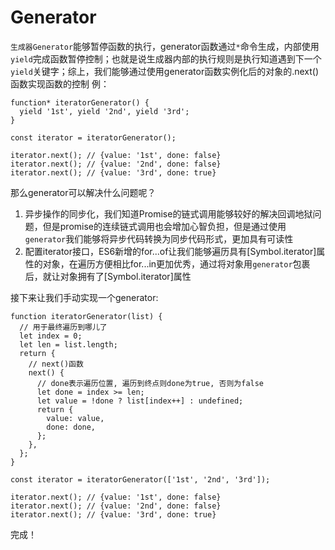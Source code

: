 # Generator
<code>生成器Generator</code>能够暂停函数的执行，generator函数通过<code>*</code>命令生成，内部使用<code>yield</code>完成函数暂停控制；也就是说生成器内部的执行规则是执行知道遇到下一个<code>yield</code>关键字；综上，我们能够通过使用generator函数实例化后的对象的.next()函数实现函数的控制
例：
```
function* iteratorGenerator() {
  yield '1st', yield '2nd', yield '3rd';
}

const iterator = iteratorGenerator();

iterator.next(); // {value: '1st', done: false}
iterator.next(); // {value: '2nd', done: false}
iterator.next(); // {value: '3rd', done: true}
```
那么generator可以解决什么问题呢？  
1. 异步操作的同步化，我们知道Promise的链式调用能够较好的解决回调地狱问题，但是promise的连续链式调用也会增加心智负担，但是通过使用<code>generator</code>我们能够将异步代码转换为同步代码形式，更加具有可读性
2. 配置iterator接口，ES6新增的for...of让我们能够遍历具有[Symbol.iterator]属性的对象，在遍历方便相比for...in更加优秀，通过将对象用<code>generator</code>包裹后，就让对象拥有了[Symbol.iterator]属性

接下来让我们手动实现一个generator:
```
function iteratorGenerator(list) {
  // 用于最终遍历到哪儿了
  let index = 0;
  let len = list.length;
  return {
    // next()函数
    next() {
      // done表示遍历位置, 遍历到终点则done为true, 否则为false
      let done = index >= len;
      let value = !done ? list[index++] : undefined;
      return {
        value: value,
        done: done,
      };
    },
  };
}

const iterator = iteratorGenerator(['1st', '2nd', '3rd']);

iterator.next(); // {value: '1st', done: false}
iterator.next(); // {value: '2nd', done: false}
iterator.next(); // {value: '3rd', done: true}
```
完成！